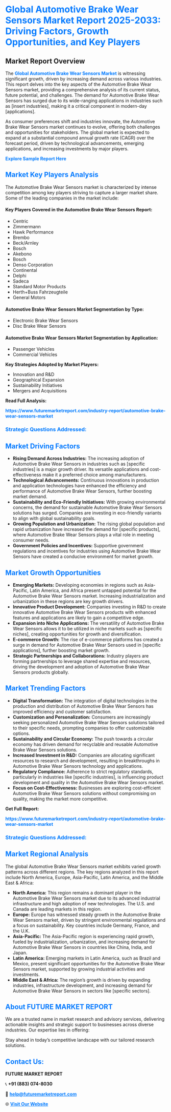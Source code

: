 <h1 style="color: #007BFF;">Global Automotive Brake Wear Sensors Market Report 2025-2033: Driving Factors, Growth Opportunities, and Key Players</h1>

<section id="overview">
<h2>Market Report Overview</h2>
<p>The <a href="https://www.futuremarketreport.com/industry-report/automotive-brake-wear-sensors-market" style="color: #007BFF; text-decoration: none;"><strong>Global Automotive Brake Wear Sensors Market</strong></a> is witnessing significant growth, driven by increasing demand across various industries. This report delves into the key aspects of the Automotive Brake Wear Sensors market, providing a comprehensive analysis of its current status, future potential, and challenges. The demand for Automotive Brake Wear Sensors has surged due to its wide-ranging applications in industries such as [insert industries], making it a critical component in modern-day [applications].</p>
<p>As consumer preferences shift and industries innovate, the Automotive Brake Wear Sensors market continues to evolve, offering both challenges and opportunities for stakeholders. The global market is expected to expand at a substantial compound annual growth rate (CAGR) over the forecast period, driven by technological advancements, emerging applications, and increasing investments by major players.</p>
</section>

<section id="overview">
<p><a href="https://www.futuremarketreport.com/request-sample/reportId=41269" style="color: #007BFF; text-decoration: none;"><strong>Explore Sample Report Here</strong></a></p>
</section>

<section id="key-players">
<h2 style="color: #007BFF;">Market Key Players Analysis</h2>
<p>The Automotive Brake Wear Sensors market is characterized by intense competition among key players striving to capture a larger market share. Some of the leading companies in the market include:</p>
<h4>Key Players Covered in the Automotive Brake Wear Sensors Report:</h4>
<ul><li>Centric</li><li>Zimmermann</li><li>Hawk Performance</li><li>Brembo</li><li>Beck/Arnley</li><li>Bosch</li><li>Akebono</li><li>Bosch</li><li>Denso Corporation</li><li>Continental</li><li>Delphi</li><li>Sadeca</li><li>Standard Motor Products</li><li>Herth+Buss Fahrzeugteile</li><li>General Motors</li></ul>
<h4>Automotive Brake Wear Sensors Market Segmentation by Type:</h4>
<ul><li>Electronic Brake Wear Sensors</li><li>Disc Brake Wear Sensors</li></ul>

<h4>Automotive Brake Wear Sensors Market Segmentation by Application:</h4>
<ul><li>Passenger Vehicles</li><li>Commercial Vehicles</li></ul>
<p><strong>Key Strategies Adopted by Market Players:</strong></p>
<ul>
<li>Innovation and R&D</li>
<li>Geographical Expansion</li>
<li>Sustainability Initiatives</li>
<li>Mergers and Acquisitions</li>
</ul>
</section>

<section>
<p><strong>Read Full Analysis: </strong></p><a href="https://www.futuremarketreport.com/industry-report/automotive-brake-wear-sensors-market" style="color: #007BFF; text-decoration: none;"><strong>https://www.futuremarketreport.com/industry-report/automotive-brake-wear-sensors-market</strong></a>
<h3 style="color: #007BFF;">Strategic Questions Addressed:</h3>
</section>

<section id="driving-factors">
<h2 style="color: #007BFF;">Market Driving Factors</h2>
<ul>
<li><strong>Rising Demand Across Industries:</strong> The increasing adoption of Automotive Brake Wear Sensors in industries such as [specific industries] is a major growth driver. Its versatile applications and cost-effectiveness make it a preferred choice among manufacturers.</li>
<li><strong>Technological Advancements:</strong> Continuous innovations in production and application technologies have enhanced the efficiency and performance of Automotive Brake Wear Sensors, further boosting market demand.</li>
<li><strong>Sustainability and Eco-Friendly Initiatives:</strong> With growing environmental concerns, the demand for sustainable Automotive Brake Wear Sensors solutions has surged. Companies are investing in eco-friendly variants to align with global sustainability goals.</li>
<li><strong>Growing Population and Urbanization:</strong> The rising global population and rapid urbanization have increased the demand for [specific products], where Automotive Brake Wear Sensors plays a vital role in meeting consumer needs.</li>
<li><strong>Government Policies and Incentives:</strong> Supportive government regulations and incentives for industries using Automotive Brake Wear Sensors have created a conducive environment for market growth.</li>
</ul>
</section>

<section id="growth-opportunities">
<h2 style="color: #007BFF;">Market Growth Opportunities</h2>
<ul>
<li><strong>Emerging Markets:</strong> Developing economies in regions such as Asia-Pacific, Latin America, and Africa present untapped potential for the Automotive Brake Wear Sensors market. Increasing industrialization and urbanization in these regions are key growth drivers.</li>
<li><strong>Innovative Product Development:</strong> Companies investing in R&D to create innovative Automotive Brake Wear Sensors products with enhanced features and applications are likely to gain a competitive edge.</li>
<li><strong>Expansion into Niche Applications:</strong> The versatility of Automotive Brake Wear Sensors allows it to be utilized in niche markets such as [specific niches], creating opportunities for growth and diversification.</li>
<li><strong>E-commerce Growth:</strong> The rise of e-commerce platforms has created a surge in demand for Automotive Brake Wear Sensors used in [specific applications], further boosting market growth.</li>
<li><strong>Strategic Partnerships and Collaborations:</strong> Industry players are forming partnerships to leverage shared expertise and resources, driving the development and adoption of Automotive Brake Wear Sensors products globally.</li>
</ul>
</section>

<section id="trending-factors">
<h2 style="color: #007BFF;">Market Trending Factors</h2>
<ul>
<li><strong>Digital Transformation:</strong> The integration of digital technologies in the production and distribution of Automotive Brake Wear Sensors has improved efficiency and customer satisfaction.</li>
<li><strong>Customization and Personalization:</strong> Consumers are increasingly seeking personalized Automotive Brake Wear Sensors solutions tailored to their specific needs, prompting companies to offer customizable options.</li>
<li><strong>Sustainability and Circular Economy:</strong> The push towards a circular economy has driven demand for recyclable and reusable Automotive Brake Wear Sensors solutions.</li>
<li><strong>Increased Investment in R&D:</strong> Companies are allocating significant resources to research and development, resulting in breakthroughs in Automotive Brake Wear Sensors technology and applications.</li>
<li><strong>Regulatory Compliance:</strong> Adherence to strict regulatory standards, particularly in industries like [specific industries], is influencing product development and quality in the Automotive Brake Wear Sensors market.</li>
<li><strong>Focus on Cost-Effectiveness:</strong> Businesses are exploring cost-efficient Automotive Brake Wear Sensors solutions without compromising on quality, making the market more competitive.</li>
</ul>
</section>

<section>
<p><strong>Get Full Report: </strong></p><a href="https://www.futuremarketreport.com/industry-report/automotive-brake-wear-sensors-market" style="color: #007BFF; text-decoration: none;"><strong>https://www.futuremarketreport.com/industry-report/automotive-brake-wear-sensors-market</strong></a>
<h3 style="color: #007BFF;">Strategic Questions Addressed:</h3>
</section>


<section id="regional-analysis">
<h2 style="color: #007BFF;">Market Regional Analysis</h2>
<p>The global Automotive Brake Wear Sensors market exhibits varied growth patterns across different regions. The key regions analyzed in this report include North America, Europe, Asia-Pacific, Latin America, and the Middle East & Africa:</p>
<ul>
<li><strong>North America:</strong> This region remains a dominant player in the Automotive Brake Wear Sensors market due to its advanced industrial infrastructure and high adoption of new technologies. The U.S. and Canada are leading markets in this region.</li>
<li><strong>Europe:</strong> Europe has witnessed steady growth in the Automotive Brake Wear Sensors market, driven by stringent environmental regulations and a focus on sustainability. Key countries include Germany, France, and the U.K.</li>
<li><strong>Asia-Pacific:</strong> The Asia-Pacific region is experiencing rapid growth, fueled by industrialization, urbanization, and increasing demand for Automotive Brake Wear Sensors in countries like China, India, and Japan.</li>
<li><strong>Latin America:</strong> Emerging markets in Latin America, such as Brazil and Mexico, present significant opportunities for the Automotive Brake Wear Sensors market, supported by growing industrial activities and investments.</li>
<li><strong>Middle East & Africa:</strong> The region’s growth is driven by expanding industries, infrastructure development, and increasing demand for Automotive Brake Wear Sensors in sectors like [specific sectors].</li>
</ul>
</section>

<footer>
<h2 style="color: #007BFF;">About FUTURE MARKET REPORT</h2>
<p>We are a trusted name in market research and advisory services, delivering actionable insights and strategic support to businesses across diverse industries. Our expertise lies in offering:</p>

<p>Stay ahead in today’s competitive landscape with our tailored research solutions.</p>

<h2 style="color: #007BFF;">Contact Us:</h2>
<p><strong>FUTURE MARKET REPORT</strong></p>
<p>📞 <strong>+91 (883) 074-8030</strong></p>
<p>📧 <strong><a href="mailto:help@futuremarketreport.com" style="color: #007BFF;">help@futuremarketreport.com</a></strong></p>
<p>🌐 <strong><a href="https://www.futuremarketreport.com/" style="color: #007BFF;">Visit Our Website</a></strong></p>
</footer>
